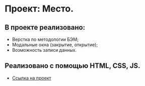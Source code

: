# Проект: Место.

## В проекте реализовано:
* Верстка по методологии БЭМ;
* Модальные окна (закрытие, открытие);
* Возможность записи данных.

## Реализовано с помощью HTML, CSS, JS.

* [Ссылка на проект](https://pr1ncesskenny.github.io/mesto/)
